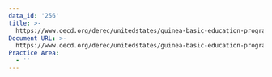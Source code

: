 ```yaml
---
data_id: '256'
title: >-
  https://www.oecd.org/derec/unitedstates/guinea-basic-education-program-portfolio-evaluation.pdf
Document URL: >-
  https://www.oecd.org/derec/unitedstates/guinea-basic-education-program-portfolio-evaluation.pdf
Practice Area:
  - ''
---
```

